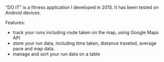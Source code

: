 
"DO IT" is a fitness application I developed in 2015. It has been tested on Android devices.


Features:
- track your runs including route taken on the map, using Google Maps API
- store your run data, including time taken, distance traveled, average pace and map data.
- manage and sort your run data on a table
